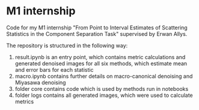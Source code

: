 # M1 internship
Code for my M1 internship "From Point to Interval Estimates of Scattering Statistics in the Component Separation Task" supervised by Erwan Allys. 

The repository is structured in the following way:
1. result.ipynb is an entry point, which contains metric calculations and generated denoised images for all six methods, which estimate mean and error bars for each statistic
2. macro.ipynb contains further details on macro-canonical denoising and Miyasawa denoising
3. folder core contains code which is used by methods run in notebooks
4. folder logs contains all generated images, which were used to calculate metrics
